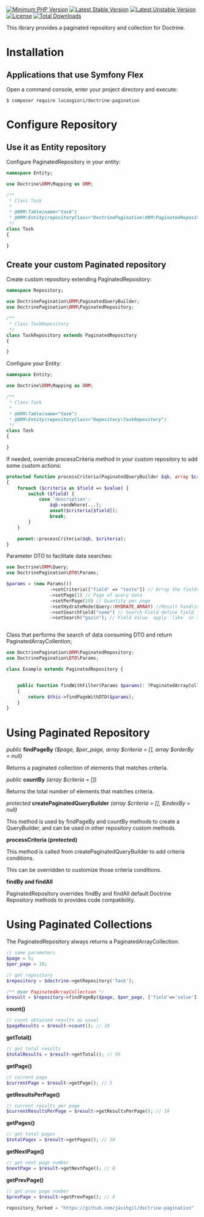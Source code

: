 
[![Minimum PHP Version](https://img.shields.io/badge/php-%5E8.0-blue)](https://php.net/)
[![Latest Stable Version](https://poser.pugx.org/kadudutra/pagination-doctrine/v/stable.svg)](https://packagist.org/packages/lucasgiori/pagination-doctrine)
[![Latest Unstable Version](https://poser.pugx.org/kadudutra/pagination-doctrine/v/unstable.svg)](https://packagist.org/packages/lucasgiori/pagination-doctrine)
[![License](https://poser.pugx.org/lucasgiori/pagination-doctrine/license.svg)](https://packagist.org/packages/lucasgiori/pagination-doctrine)
[![Total Downloads](https://poser.pugx.org/lucasgiori/pagination-doctrine/downloads)](https://packagist.org/packages/lucasgiori/pagination-doctrine)

This library provides a paginated repository and collection for Doctrine.

# Installation

## Applications that use Symfony Flex

Open a command console, enter your project directory and execute:

```console
$ composer require lucasgiori/doctrine-pagination
```

# Configure Repository

## Use it as Entity repository

Configure PaginatedRepository in your entity:

```php
namespace Entity;

use Doctrine\ORM\Mapping as ORM;

/**
 * Class Task
 *
 * @ORM\Table(name="task")
 * @ORM\Entity(repositoryClass="DoctrinePagination\ORM\PaginatedRepository")
 */
class Task
{

}
```

## Create your custom Paginated repository

Create custom repository extending PaginatedRepository:

```php
namespace Repository;

use DoctrinePagination\ORM\PaginatedQueryBuilder;
use DoctrinePagination\ORM\PaginatedRepository;

/**
 * Class TaskRepository
 */
class TaskRepository extends PaginatedRepository
{

}
```

Configure your Entity:

```php
namespace Entity;

use Doctrine\ORM\Mapping as ORM;

/**
 * Class Task
 *
 * @ORM\Table(name="task")
 * @ORM\Entity(repositoryClass="Repository\TaskRepository")
 */
class Task
{

}
```

If needed, override processCriteria method in your custom repository to add some custom actions:

```php
protected function processCriteria(PaginatedQueryBuilder $qb, array $criteria)
{
    foreach ($criteria as $field => $value) {
        switch ($field) {
            case 'description':
                $qb->andWhere(...);
                unset($criteria[$field]);
                break;
        }
    }

    parent::processCriteria($qb, $criteria);
}
```

Parameter DTO to facilitate data searches:

```php
use Doctrine\ORM\Query;
use DoctrinePagination\DTO\Params;

$params = (new Params())
                ->setCriteria(["field" => "teste"]) // Array the fields and values to apply filter in sql
                ->setPage(1) // Page of query data
                ->setPerPage(10) // Quantity per page
                ->setHydrateMode(Query::HYDRATE_ARRAY) //Result handling mode
                ->setSearchField("nome") // Search Field define field to apply `like` of sql
                ->setSearch("gazin"); // Field Value  apply `like` in sql



```

Class that performs the search of data consuming DTO and return PaginatedArrayCollention;

```php
use DoctrinePagination\ORM\PaginatedRepository;
use DoctrinePagination\DTO\Params;

class Example extends PaginatedRepository {


    public function findWithFilter(Params $params): ?PaginatedArrayCollection
    {
        return $this->findPageWithDTO($params);
    }
}
```

# Using Paginated Repository

*public* **findPageBy** *($page, $per_page, array $criteria = [], array $orderBy = null)*

Returns a paginated collection of elements that matches criteria.

*public* **countBy** *(array $criteria = [])*

Returns the total number of elements that matches criteria.

*protected* **createPaginatedQueryBuilder** *(array $criteria = [], $indexBy = null)*

This method is used by findPageBy and countBy methods to create a QueryBuilder, and can be used in
 other repository custom methods.

**processCriteria (protected)**

This method is called from createPaginatedQueryBuilder to add criteria conditions.

This can be overridden to customize those criteria conditions.

**findBy and findAll**

PaginatedRepository overrides findBy and findAll default Doctrine Repository methods to provides
 code compatibility.

# Using Paginated Collections

The PaginatedRepository always returns a PaginatedArrayCollection:

```php
// some parameters
$page = 5;
$per_page = 10;

// get repository
$repository = $doctrine->getRepository('Task');

/** @var PaginatedArrayCollection */
$result = $repository->findPageBy($page, $per_page, ['field'=>'value']);
```

**count()**

```php
// count obtained results as usual
$pageResults = $result->count(); // 10
```

**getTotal()**

```php
// get total results
$totalResults = $result->getTotal(); // 95
```

**getPage()**

```php
// current page
$currentPage = $result->getPage(); // 5
```

**getResultsPerPage()**

```php
// current results per page
$currentResultsPerPage = $result->getResultsPerPage(); // 10
```

**getPages()**

```php
// get total pages
$totalPages = $result->getPages(); // 10
```

**getNextPage()**

```php
// get next page number
$nextPage = $result->getNextPage(); // 6
```

**getPrevPage()**

```php
// get prev page number
$prevPage = $result->getPrevPage(); // 4
```

```php 
repository_forked = "https://github.com/javihgil/doctrine-pagination"
```